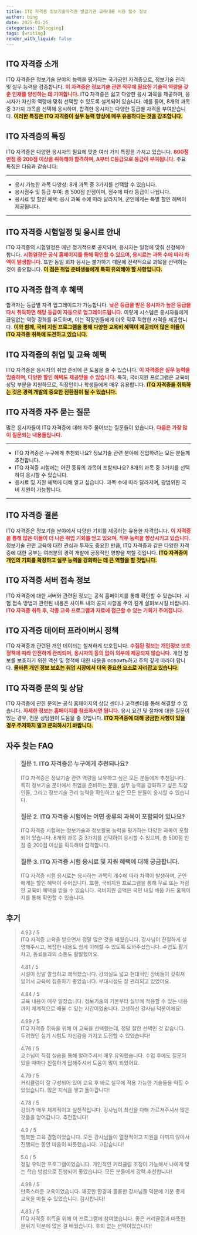 ```yaml
---
title: ITQ 자격증 정보기술자격증 발급기관 교육내용 비용 필수 정보
author: bing
date: 2025-01-25
categories: [Blogging]
tags: [writing]
render_with_liquid: false
---
```



<h2 id='ITQ_자격증_소개'>ITQ 자격증 소개</h2>

<p>ITQ 자격증은 정보기술 분야의 능력을 평가하는 국가공인 자격증으로, 정보기술 관리 및 실무 능력을 검증합니다. <b><span style="color: #ee2323;">이 자격증은 정보기술 관련 직무에 필요한 기술적 역량을 갖춘 인재를 양성하는 데 기여합니다.</span></b> ITQ 자격증은 쉽고 다양한 응시 과목을 제공하여, 응시자가 자신의 역량에 맞춰 선택할 수 있도록 설계되어 있습니다. 예를 들어, 8개의 과목 중 3가지 과목을 선택해 응시하며, 합격한 응시자는 다양한 등급별 자격을 부여받습니다. <b><span style="background-color: #ffe066;">이러한 특징은 ITQ 자격증이 실무 능력 향상에 매우 유용하다는 것을 강조합니다.</span></b></p>

<h2 id='ITQ_자격증_특징'>ITQ 자격증의 특징</h2>

<p>ITQ 자격증은 다양한 응시자의 필요에 맞춘 여러 가지 특징을 가지고 있습니다. <b><span style="color: #ee2323;">800점 만점 중 200점 이상을 취득해야 합격하며, A부터 C등급으로 등급이 부여됩니다.</span></b> 주요 특징은 다음과 같습니다:</p>

<hr />

<ul>
    <li>응시 가능한 과목 다양성: 8개 과목 중 3가지를 선택할 수 있습니다.</li>
    <li>응시점수 및 등급 부여: 총 500점 만점이며, 점수에 따라 등급이 나뉩니다.</li>
    <li>응시료 및 할인 혜택: 응시 과목 수에 따라 달라지며, 군인에게는 특별 할인 혜택이 제공됩니다.</li>
</ul>

<hr />

<h2 id='ITQ_자격증_시험일정'>ITQ 자격증 시험일정 및 응시료 안내</h2>

<p>ITQ 자격증의 시험일정은 매년 정기적으로 공지되며, 응시자는 일정에 맞춰 신청해야 합니다. <b><span style="color: #ee2323;">시험일정은 공식 홈페이지를 통해 확인할 수 있으며, 응시료는 과목 수에 따라 차액이 발생합니다.</span></b> 또한 동일 회차 응시는 불가하기 때문에 전략적으로 과목을 선택하는 것이 중요합니다. <b><span style="background-color: #ffe066;">이 점은 취업 준비생들에게 특히 유의해야 할 사항입니다.</span></b></p>

<h2 id='ITQ_자격증_합격후_혜택'>ITQ 자격증 합격 후 혜택</h2>

<p>합격자는 등급별 자격 업그레이드가 가능합니다. <b><span style="color: #ee2323;">낮은 등급을 받은 응시자가 높은 등급을 다시 취득하면 해당 등급이 자동으로 업그레이드됩니다.</span></b> 이렇게 시스템은 응시자들에게 끊임없는 역량 강화를 유도하며, 이는 직장인들에게 더욱 직무 적합한 자격을 제공합니다. <b><span style="background-color: #ffe066;">이와 함께, 국비 지원 프로그램을 통해 다양한 교육비 혜택이 제공되어 많은 이들이 ITQ 자격증 취득에 도전하고 있습니다.</span></b></p>

<h2 id='ITQ_자격증_취업_및_교육혜택'>ITQ 자격증의 취업 및 교육 혜택</h2>

<p>ITQ 자격증은 응시자의 취업 준비에 큰 도움을 줄 수 있습니다. <b><span style="color: #ee2323;">이 자격증은 실무 능력을 입증하며, 다양한 할인 혜택도 제공받을 수 있습니다.</span></b> 특히, 국비지원 프로그램은 교육비 상당 부분을 지원하므로, 직장인이나 학생들에게 매우 유용합니다. <b><span style="background-color: #ffe066;">ITQ 자격증을 취득하는 것은 경력 개발의 중요한 전환점이 될 수 있습니다.</span></b></p>

<h2 id='ITQ_자격증_자주_묻는_질문'>ITQ 자격증 자주 묻는 질문</h2>

<p>많은 응시자들이 ITQ 자격증에 대해 자주 물어보는 질문들이 있습니다. <b><span style="color: #ee2323;">다음은 가장 많이 질문되는 내용들입니다.</span></b></p>

<hr />

<ul>
    <li>ITQ 자격증은 누구에게 추천되나요? 정보기술 관련 분야에 진입하려는 모든 분들께 추천합니다.</li>
    <li>ITQ 자격증 시험에는 어떤 종류의 과목이 포함되나요? 8개의 과목 중 3가지를 선택하여 응시할 수 있습니다.</li>
    <li>응시료 및 지원 혜택에 대해 알고 싶습니다. 과목 수에 따라 달라지며, 광범위한 국비 지원이 가능합니다.</li>
</ul>

<hr />

<h2 id='ITQ_자격증_결론'>ITQ 자격증 결론</h2>

<p>ITQ 자격증은 정보기술 분야에서 다양한 기회를 제공하는 유용한 자격입니다. <b><span style="color: #ee2323;">이 자격증을 통해 많은 이들이 더 나은 취업 기회를 얻고 있으며, 직무 능력을 향상시키고 있습니다.</span></b> 정보기술 관련 교육에 대한 관심과 투자도 중요한 만큼, ITQ 자격증과 같은 다양한 자격증에 대한 공부는 여러분의 경력 개발에 긍정적인 영향을 끼칠 것입니다. <b><span style="background-color: #ffe066;">ITQ 자격증이 개인의 기회를 확장하고 실무 능력을 강화하는 데 큰 역할을 할 것입니다.</span></b></p>

<h2 id='ITQ_자격증_서버_접속'>ITQ 자격증 서버 접속 정보</h2>

<p>ITQ 자격증에 대한 서버와 관련된 정보는 공식 홈페이지를 통해 확인할 수 있습니다. 시험 접속 방법과 관련된 내용은 사이트 내의 공지 사항을 주의 깊게 살펴보시길 바랍니다. <b><span style="color: #ee2323;">ITQ 자격증 취득 후, 각종 교육 프로그램과 자료에 접근할 수 있는 기회가 주어집니다.</span></b></p>

<h2 id='ITQ_자격증_데이터_프라이버시'>ITQ 자격증 데이터 프라이버시 정책</h2>

<p>ITQ 자격증과 관련된 개인 데이터는 철저하게 보호됩니다. <b><span style="color: #ee2323;">수집된 정보는 개인정보 보호 정책에 따라 안전하게 관리되며, 응시자의 동의 없이 외부에 제공되지 않습니다.</span></b> 개인 정보를 보호하기 위한 액션 및 정책에 대한 내용을 освоить하고 주의 깊게 따라야 합니다. <b><span style="background-color: #ffe066;">올바른 개인 정보 보호는 취업 시장에서 더욱 중요한 요소로 자리잡고 있습니다.</span></b></p>

<h2 id='ITQ_자격증_문의_및_상담'>ITQ 자격증 문의 및 상담</h2>

<p>ITQ 자격증에 관한 문의는 공식 홈페이지의 상담 센터나 고객센터를 통해 해결할 수 있습니다. <b><span style="color: #ee2323;">자세한 정보는 홈페이지를 참조하시면 됩니다.</span></b> 응시 요건 및 절차에 대한 질문이 있는 경우, 전문 상담원이 도움을 줄 것입니다. <b><span style="background-color: #ffe066;">ITQ 자격증에 대해 궁금한 사항이 있을 경우 주저하지 말고 문의하시기 바랍니다.</span></b></p>


<h2 id='자주_찾는_FAQ'>자주 찾는 FAQ</h2>
<div itemscope="" itemtype="https://schema.org/FAQPage">
<blockquote>
<div itemscope="" itemprop="mainEntity" itemtype="https://schema.org/Question">
<h3 itemprop="name">질문 1. ITQ 자격증은 누구에게 추천되나요?</h3>
<div itemscope="" itemprop="acceptedAnswer" itemtype="https://schema.org/Answer">
<span itemprop="text">
<p>ITQ 자격증은 정보기술 관련 역량을 보유하고 싶은 모든 분들에게 추천됩니다. 특히 정보기술 분야에서 취업을 준비하는 분들, 실무 능력을 강화하고 싶은 직장인들, 그리고 정보기술 관리 능력을 확인하고 싶은 모든 분들이 응시할 수 있습니다.</p>
</span>
</div>
</div>
<div itemscope="" itemprop="mainEntity" itemtype="https://schema.org/Question">
<h3 itemprop="name">질문 2. ITQ 자격증 시험에는 어떤 종류의 과목이 포함되어 있나요?</h3>
<div itemscope="" itemprop="acceptedAnswer" itemtype="https://schema.org/Answer">
<span itemprop="text">
<p>ITQ 자격증 시험에는 정보기술과 정보활용 능력을 평가하는 다양한 과목이 포함되어 있습니다. 8개의 과목 중 3가지를 선택하여 응시할 수 있으며, 총 500점 만점 중 200점 이상을 획득해야 합격합니다.</p>
</span>
</div>
</div>
<div itemscope="" itemprop="mainEntity" itemtype="https://schema.org/Question">
<h3 itemprop="name">질문 3. ITQ 자격증 시험 응시료 및 지원 혜택에 대해 궁금합니다.</h3>
<div itemscope="" itemprop="acceptedAnswer" itemtype="https://schema.org/Answer">
<span itemprop="text">
<p>ITQ 자격증 시험 응시료는 응시하는 과목의 개수에 따라 차액이 발생하며, 군인에게는 할인 혜택이 주어집니다. 또한, 국비지원 프로그램을 통해 무료 또는 저렴한 교육비 혜택을 받을 수 있습니다. 국비지원 금액은 국민 내일 배움 카드 홈페이지를 통해 확인할 수 있습니다.</p>
</span>
</div>
</div>
</blockquote>
</div>
<h2 id='후기'>후기</h2>
<div itemscope itemtype="https://schema.org/Product">
  <blockquote>
  <div itemprop="review" itemscope itemtype="https://schema.org/Review">
      <div itemprop="reviewRating" itemscope itemtype="https://schema.org/Rating"> <span itemprop="ratingValue">4.93</span> / <span itemprop="bestRating">5</span> </div>
      <span itemprop="reviewBody">ITQ 자격증 교육을 받으면서 정말 많은 것을 배웠습니다. 강사님이 친절하게 설명해주시고, 복잡한 내용도 쉽게 이해할 수 있도록 도와주셨습니다. 수업도 활기차고, 동료들과의 소통도 활발했어요.</span>
  </div>
  <br>
  <div itemprop="review" itemscope itemtype="https://schema.org/Review">
      <div itemprop="reviewRating" itemscope itemtype="https://schema.org/Rating"> <span itemprop="ratingValue">4.81</span> / <span itemprop="bestRating">5</span> </div>
      <span itemprop="reviewBody">시설이 정말 깔끔하고 쾌적했습니다. 강의실도 넓고 현대적인 장비들이 갖춰져 있어서 교육에 집중하기 좋았습니다. 부대시설도 잘 관리되고 있었어요.</span>
  </div>
  <br>
  <div itemprop="review" itemscope itemtype="https://schema.org/Review">
      <div itemprop="reviewRating" itemscope itemtype="https://schema.org/Rating"> <span itemprop="ratingValue">4.84</span> / <span itemprop="bestRating">5</span> </div>
      <span itemprop="reviewBody">교육 내용이 매우 알찼습니다. 정보기술의 기본부터 실무에 적용할 수 있는 내용까지 체계적으로 배울 수 있는 시간이었습니다. 고생하신 강사님 덕분이에요!</span>
  </div>
  <br>
  <div itemprop="review" itemscope itemtype="https://schema.org/Review">
      <div itemprop="reviewRating" itemscope itemtype="https://schema.org/Rating"> <span itemprop="ratingValue">4.99</span> / <span itemprop="bestRating">5</span> </div>
      <span itemprop="reviewBody">ITQ 자격증 취득을 위해 이 교육을 선택했는데, 정말 잘한 선택인 것 같습니다. 두려웠던 실기 시험도 자신감을 가지고 도전할 수 있었습니다!</span>
  </div>
  <br>
  <div itemprop="review" itemscope itemtype="https://schema.org/Review">
      <div itemprop="reviewRating" itemscope itemtype="https://schema.org/Rating"> <span itemprop="ratingValue">4.76</span> / <span itemprop="bestRating">5</span> </div>
      <span itemprop="reviewBody">교수님이 직접 실습을 통해 알려주셔서 매우 유익했습니다. 수업 후에도 질문이 있을 때마다 친절하게 답해주셔서 도움이 많이 되었어요.</span>
  </div>
  <br>
  <div itemprop="review" itemscope itemtype="https://schema.org/Review">
      <div itemprop="reviewRating" itemscope itemtype="https://schema.org/Rating"> <span itemprop="ratingValue">4.79</span> / <span itemprop="bestRating">5</span> </div>
      <span itemprop="reviewBody">커리큘럼이 잘 구성되어 있어 교육 후 바로 실무에 적용 가능한 기술들을 익힐 수 있었습니다. 많은 지식을 쌓고 돌아갑니다!</span>
  </div>
  <br>
  <div itemprop="review" itemscope itemtype="https://schema.org/Review">
      <div itemprop="reviewRating" itemscope itemtype="https://schema.org/Rating"> <span itemprop="ratingValue">4.78</span> / <span itemprop="bestRating">5</span> </div>
      <span itemprop="reviewBody">강의가 매우 체계적이고 실천적입니다. 강사님이 최선을 다해 가르쳐주셔서 많은 것들을 얻어갑니다. 추천합니다!</span>
  </div>
  <br>
  <div itemprop="review" itemscope itemtype="https://schema.org/Review">
      <div itemprop="reviewRating" itemscope itemtype="https://schema.org/Rating"> <span itemprop="ratingValue">4.9</span> / <span itemprop="bestRating">5</span> </div>
      <span itemprop="reviewBody">행복한 교육 경험이었습니다. 모든 강사님들이 열정적이고 지원을 아끼지 않아서 진행되는 동안 마음이 따뜻했습니다. 고맙습니다!</span>
  </div>
  <br>
  <div itemprop="review" itemscope itemtype="https://schema.org/Review">
      <div itemprop="reviewRating" itemscope itemtype="https://schema.org/Rating"> <span itemprop="ratingValue">5.0</span> / <span itemprop="bestRating">5</span> </div>
      <span itemprop="reviewBody">정말 유익한 프로그램이었습니다. 개인적인 커리큘럼 조정이 가능해서 나에게 맞는 학습 방법으로 진행되어 좋았습니다. 모든 분들에게 강력 추천합니다!</span>
  </div>
  <br>
  <div itemprop="review" itemscope itemtype="https://schema.org/Review">
      <div itemprop="reviewRating" itemscope itemtype="https://schema.org/Rating"> <span itemprop="ratingValue">4.98</span> / <span itemprop="bestRating">5</span> </div>
      <span itemprop="reviewBody">만족스러운 교육이었습니다. 깨끗한 환경과 훌륭한 강사님들 덕분에 기분 좋게 교육을 마칠 수 있었습니다. 감사합니다!</span>
  </div>
  <br>
  <div itemprop="review" itemscope itemtype="https://schema.org/Review">
      <div itemprop="reviewRating" itemscope itemtype="https://schema.org/Rating"> <span itemprop="ratingValue">4.83</span> / <span itemprop="bestRating">5</span> </div>
      <span itemprop="reviewBody">ITQ 자격증 취득을 위해 이 프로그램에 참여했습니다. 좋은 커리큘럼과 따뜻한 분위기 덕분에 많은 걸 배웠습니다. 후회 없는 선택이었습니다!</span>
  </div>
  </blockquote>
</div>
